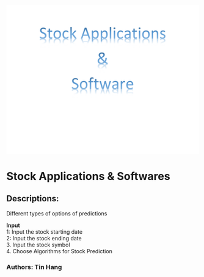 <img src="Title_Apps.PNG">


# Stock Applications & Softwares  

## Descriptions:
Different types of options of predictions

__Input__  
1: Input the stock starting date  
2: Input the stock ending date  
3. Input the stock symbol  
4. Choose Algorithms for Stock Prediction  


### Authors: Tin Hang
